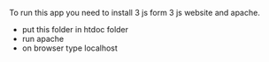 To run this app you need to install 3 js form 3 js website and apache.
- put this folder in htdoc folder
- run apache
- on browser type localhost

